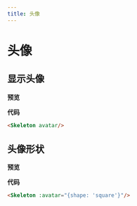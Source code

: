 ```yaml
---
title: 头像
---
```

# 头像

## 显示头像

**预览**

<ClientOnly>
  <demo-2-1></demo-2-1>
</ClientOnly>

**代码**

```html
<Skeleton avatar/>
```

## 头像形状

**预览**

<ClientOnly>
  <demo-2-2></demo-2-2>
</ClientOnly>

**代码**

```html
<Skeleton :avatar="{shape: 'square'}"/>
```
